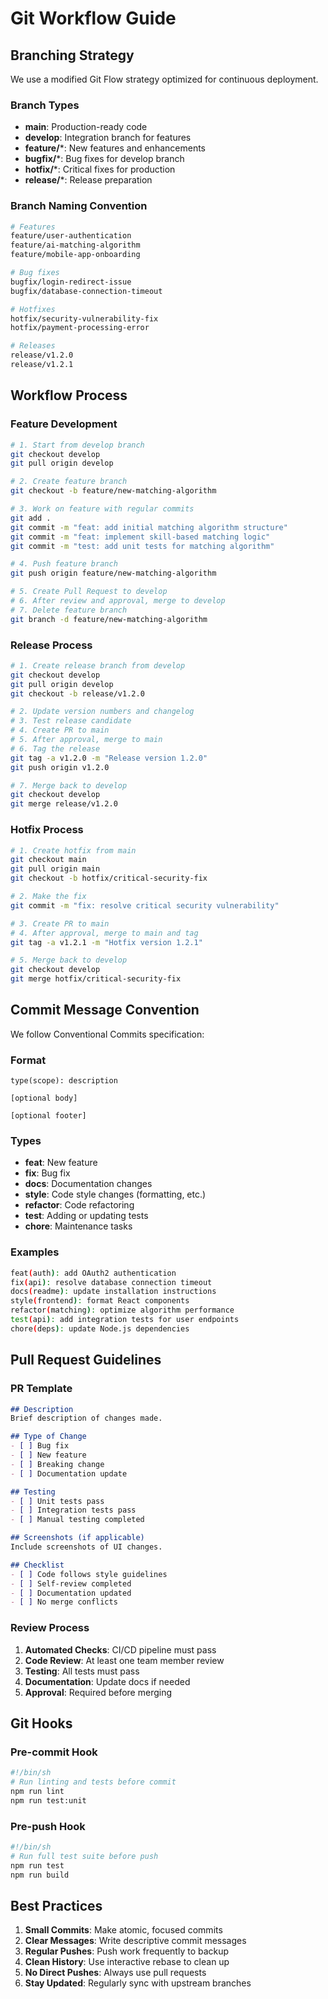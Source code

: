 # Git Workflow Guide

## Branching Strategy
We use a modified Git Flow strategy optimized for continuous deployment.

### Branch Types
- **main**: Production-ready code
- **develop**: Integration branch for features
- **feature/***: New features and enhancements
- **bugfix/***: Bug fixes for develop branch
- **hotfix/***: Critical fixes for production
- **release/***: Release preparation

### Branch Naming Convention
```bash
# Features
feature/user-authentication
feature/ai-matching-algorithm
feature/mobile-app-onboarding

# Bug fixes
bugfix/login-redirect-issue
bugfix/database-connection-timeout

# Hotfixes
hotfix/security-vulnerability-fix
hotfix/payment-processing-error

# Releases
release/v1.2.0
release/v1.2.1
```

## Workflow Process

### Feature Development
```bash
# 1. Start from develop branch
git checkout develop
git pull origin develop

# 2. Create feature branch
git checkout -b feature/new-matching-algorithm

# 3. Work on feature with regular commits
git add .
git commit -m "feat: add initial matching algorithm structure"
git commit -m "feat: implement skill-based matching logic"
git commit -m "test: add unit tests for matching algorithm"

# 4. Push feature branch
git push origin feature/new-matching-algorithm

# 5. Create Pull Request to develop
# 6. After review and approval, merge to develop
# 7. Delete feature branch
git branch -d feature/new-matching-algorithm
```

### Release Process
```bash
# 1. Create release branch from develop
git checkout develop
git pull origin develop
git checkout -b release/v1.2.0

# 2. Update version numbers and changelog
# 3. Test release candidate
# 4. Create PR to main
# 5. After approval, merge to main
# 6. Tag the release
git tag -a v1.2.0 -m "Release version 1.2.0"
git push origin v1.2.0

# 7. Merge back to develop
git checkout develop
git merge release/v1.2.0
```

### Hotfix Process
```bash
# 1. Create hotfix from main
git checkout main
git pull origin main
git checkout -b hotfix/critical-security-fix

# 2. Make the fix
git commit -m "fix: resolve critical security vulnerability"

# 3. Create PR to main
# 4. After approval, merge to main and tag
git tag -a v1.2.1 -m "Hotfix version 1.2.1"

# 5. Merge back to develop
git checkout develop
git merge hotfix/critical-security-fix
```

## Commit Message Convention
We follow Conventional Commits specification:

### Format
```
type(scope): description

[optional body]

[optional footer]
```

### Types
- **feat**: New feature
- **fix**: Bug fix
- **docs**: Documentation changes
- **style**: Code style changes (formatting, etc.)
- **refactor**: Code refactoring
- **test**: Adding or updating tests
- **chore**: Maintenance tasks

### Examples
```bash
feat(auth): add OAuth2 authentication
fix(api): resolve database connection timeout
docs(readme): update installation instructions
style(frontend): format React components
refactor(matching): optimize algorithm performance
test(api): add integration tests for user endpoints
chore(deps): update Node.js dependencies
```

## Pull Request Guidelines

### PR Template
```markdown
## Description
Brief description of changes made.

## Type of Change
- [ ] Bug fix
- [ ] New feature
- [ ] Breaking change
- [ ] Documentation update

## Testing
- [ ] Unit tests pass
- [ ] Integration tests pass
- [ ] Manual testing completed

## Screenshots (if applicable)
Include screenshots of UI changes.

## Checklist
- [ ] Code follows style guidelines
- [ ] Self-review completed
- [ ] Documentation updated
- [ ] No merge conflicts
```

### Review Process
1. **Automated Checks**: CI/CD pipeline must pass
2. **Code Review**: At least one team member review
3. **Testing**: All tests must pass
4. **Documentation**: Update docs if needed
5. **Approval**: Required before merging

## Git Hooks
### Pre-commit Hook
```bash
#!/bin/sh
# Run linting and tests before commit
npm run lint
npm run test:unit
```

### Pre-push Hook
```bash
#!/bin/sh
# Run full test suite before push
npm run test
npm run build
```

## Best Practices
1. **Small Commits**: Make atomic, focused commits
2. **Clear Messages**: Write descriptive commit messages
3. **Regular Pushes**: Push work frequently to backup
4. **Clean History**: Use interactive rebase to clean up
5. **No Direct Pushes**: Always use pull requests
6. **Stay Updated**: Regularly sync with upstream branches